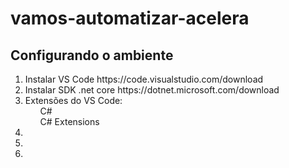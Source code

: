 # vamos-automatizar-acelera

<h2>Configurando o ambiente</h2>

<ol>
  <li>Instalar VS Code https://code.visualstudio.com/download</li>
  <li>Instalar SDK .net core https://dotnet.microsoft.com/download</li>
  <li>Extensões do VS Code:
    <ol>C#</ol>
    <ol>C# Extensions</ol>
  </li>
  <li></li>
  <li></li>
  <li></li>
</ol>

